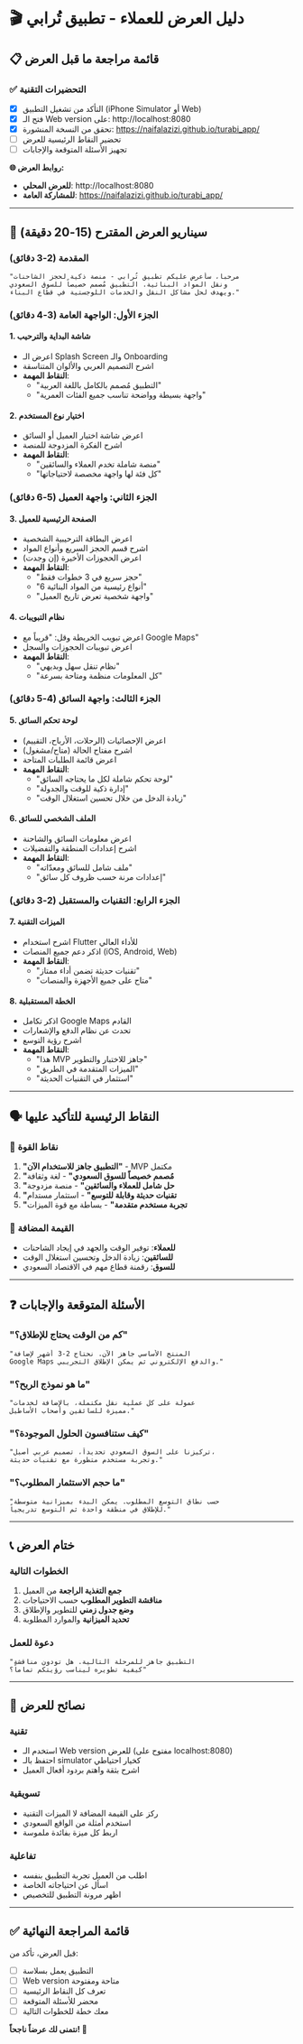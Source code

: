 # 🎬 دليل العرض للعملاء - تطبيق تُرابي

## 📋 **قائمة مراجعة ما قبل العرض**

### ✅ **التحضيرات التقنية**
- [x] التأكد من تشغيل التطبيق (iPhone Simulator أو Web)
- [x] فتح الـ Web version على: http://localhost:8080
- [x] تحقق من النسخة المنشورة: https://naifalazizi.github.io/turabi_app/
- [ ] تحضير النقاط الرئيسية للعرض
- [ ] تجهيز الأسئلة المتوقعة والإجابات

**🌐 روابط العرض:**
- **للعرض المحلي**: http://localhost:8080
- **للمشاركة العامة**: https://naifalazizi.github.io/turabi_app/

---

## 🎯 **سيناريو العرض المقترح (15-20 دقيقة)**

### **المقدمة (2-3 دقائق)**
```
"مرحباً، سأعرض عليكم تطبيق تُرابي - منصة ذكية لحجز الشاحنات 
ونقل المواد البنائية. التطبيق مُصمم خصيصاً للسوق السعودي 
ويهدف لحل مشاكل النقل والخدمات اللوجستية في قطاع البناء."
```

### **الجزء الأول: الواجهة العامة (3-4 دقائق)**

#### **1. شاشة البداية والترحيب**
- اعرض الـ Splash Screen والـ Onboarding
- اشرح التصميم العربي والألوان المتناسقة
- **النقاط المهمة**:
  - "التطبيق مُصمم بالكامل باللغة العربية"
  - "واجهة بسيطة وواضحة تناسب جميع الفئات العمرية"

#### **2. اختيار نوع المستخدم**
- اعرض شاشة اختيار العميل أو السائق
- اشرح الفكرة المزدوجة للمنصة
- **النقاط المهمة**:
  - "منصة شاملة تخدم العملاء والسائقين"
  - "كل فئة لها واجهة مخصصة لاحتياجاتها"

### **الجزء الثاني: واجهة العميل (5-6 دقائق)**

#### **3. الصفحة الرئيسية للعميل**
- اعرض البطاقة الترحيبية الشخصية
- اشرح قسم الحجز السريع وأنواع المواد
- اعرض الحجوزات الأخيرة (إن وجدت)
- **النقاط المهمة**:
  - "حجز سريع في 3 خطوات فقط"
  - "6 أنواع رئيسية من المواد البنائية"
  - "واجهة شخصية تعرض تاريخ العميل"

#### **4. نظام التبويبات**
- اعرض تبويب الخريطة وقل: "قريباً مع Google Maps"
- اعرض تبويبات الحجوزات والسجل
- **النقاط المهمة**:
  - "نظام تنقل سهل وبديهي"
  - "كل المعلومات منظمة ومتاحة بسرعة"

### **الجزء الثالث: واجهة السائق (4-5 دقائق)**

#### **5. لوحة تحكم السائق**
- اعرض الإحصائيات (الرحلات، الأرباح، التقييم)
- اشرح مفتاح الحالة (متاح/مشغول)
- اعرض قائمة الطلبات المتاحة
- **النقاط المهمة**:
  - "لوحة تحكم شاملة لكل ما يحتاجه السائق"
  - "إدارة ذكية للوقت والجدولة"
  - "زيادة الدخل من خلال تحسين استغلال الوقت"

#### **6. الملف الشخصي للسائق**
- اعرض معلومات السائق والشاحنة
- اشرح إعدادات المنطقة والتفضيلات
- **النقاط المهمة**:
  - "ملف شامل للسائق ومعدّاته"
  - "إعدادات مرنة حسب ظروف كل سائق"

### **الجزء الرابع: التقنيات والمستقبل (2-3 دقائق)**

#### **7. الميزات التقنية**
- اشرح استخدام Flutter للأداء العالي
- اذكر دعم جميع المنصات (iOS, Android, Web)
- **النقاط المهمة**:
  - "تقنيات حديثة تضمن أداء ممتاز"
  - "متاح على جميع الأجهزة والمنصات"

#### **8. الخطة المستقبلية**
- اذكر تكامل Google Maps القادم
- تحدث عن نظام الدفع والإشعارات
- اشرح رؤية التوسع
- **النقاط المهمة**:
  - "هذا MVP جاهز للاختبار والتطوير"
  - "الميزات المتقدمة في الطريق"
  - "استثمار في التقنيات الحديثة"

---

## 🗣️ **النقاط الرئيسية للتأكيد عليها**

### **💪 نقاط القوة**
1. **"التطبيق جاهز للاستخدام الآن"** - MVP مكتمل
2. **"مُصمم خصيصاً للسوق السعودي"** - لغة وثقافة
3. **"حل شامل للعملاء والسائقين"** - منصة مزدوجة
4. **"تقنيات حديثة وقابلة للتوسع"** - استثمار مستدام
5. **"تجربة مستخدم متقدمة"** - بساطة مع قوة الميزات

### **🎯 القيمة المضافة**
- **للعملاء**: توفير الوقت والجهد في إيجاد الشاحنات
- **للسائقين**: زيادة الدخل وتحسين استغلال الوقت
- **للسوق**: رقمنة قطاع مهم في الاقتصاد السعودي

---

## ❓ **الأسئلة المتوقعة والإجابات**

### **"كم من الوقت يحتاج للإطلاق؟"**
```
"المنتج الأساسي جاهز الآن. نحتاج 2-3 أشهر لإضافة 
Google Maps والدفع الإلكتروني ثم يمكن الإطلاق التجريبي."
```

### **"ما هو نموذج الربح؟"**
```
"عمولة على كل عملية نقل مكتملة، بالإضافة لخدمات 
مميزة للسائقين وأصحاب الأساطيل."
```

### **"كيف ستنافسون الحلول الموجودة؟"**
```
"تركيزنا على السوق السعودي تحديداً، تصميم عربي أصيل، 
وتجربة مستخدم متطورة مع تقنيات حديثة."
```

### **"ما حجم الاستثمار المطلوب؟"**
```
"حسب نطاق التوسع المطلوب. يمكن البدء بميزانية متوسطة 
للإطلاق في منطقة واحدة ثم التوسع تدريجياً."
```

---

## 📞 **ختام العرض**

### **الخطوات التالية**
1. **جمع التغذية الراجعة** من العميل
2. **مناقشة التطوير المطلوب** حسب الاحتياجات
3. **وضع جدول زمني** للتطوير والإطلاق
4. **تحديد الميزانية** والموارد المطلوبة

### **دعوة للعمل**
```
"التطبيق جاهز للمرحلة التالية. هل تودون مناقشة 
كيفية تطويره ليناسب رؤيتكم تماماً؟"
```

---

## 🎥 **نصائح للعرض**

### **تقنية**
- استخدم الـ Web version للعرض (مفتوح على localhost:8080)
- احتفظ بالـ simulator كخيار احتياطي
- اشرح بثقة واهتم بردود أفعال العميل

### **تسويقية**
- ركز على القيمة المضافة لا الميزات التقنية
- استخدم أمثلة من الواقع السعودي
- اربط كل ميزة بفائدة ملموسة

### **تفاعلية**
- اطلب من العميل تجربة التطبيق بنفسه
- اسأل عن احتياجاته الخاصة
- اظهر مرونة التطبيق للتخصيص

---

## ✅ **قائمة المراجعة النهائية**

قبل العرض، تأكد من:
- [ ] التطبيق يعمل بسلاسة
- [ ] Web version متاحة ومفتوحة
- [ ] تعرف كل النقاط الرئيسية
- [ ] محضر للأسئلة المتوقعة
- [ ] معك خطة للخطوات التالية

**نتمنى لك عرضاً ناجحاً! 🚀**
